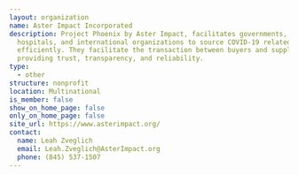 ```yaml
---
layout: organization
name: Aster Impact Incorporated
description: Project Phoenix by Aster Impact, facilitates governments,
  hospitals, and international organizations to source COVID-19 related supplies
  efficiently. They facilitate the transaction between buyers and suppliers,
  providing trust, transparency, and reliability.
type:
  - other
structure: nonprofit
location: Multinational
is_member: false
show_on_home_page: false
only_on_home_page: false
site_url: https://www.asterimpact.org/
contact:
  name: Leah Zveglich
  email: Leah.Zveglich@AsterImpact.org
  phone: (845) 537-1507
---
```

